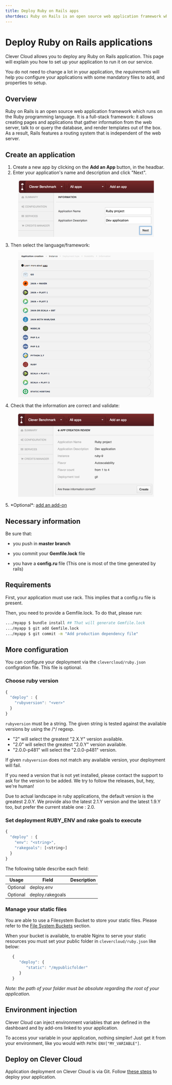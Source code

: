 ```yaml
---
title: Deploy Ruby on Rails apps
shortdesc: Ruby on Rails is an open source web application framework which runs on the Ruby programming language.
---
```


# Deploy Ruby on Rails applications

Clever Cloud allows you to deploy any Ruby on Rails application. This page will
explain you how to set up your application to run it on our service.

You do not need to change a lot in your application, the *requirements* will help you configure your applications with some mandatory files to add, and properties to setup.

## Overview


Ruby on Rails is an open source web application framework which runs on the Ruby programming language. It is a full-stack framework: it allows creating pages and applications that gather information from the web server, talk to or query the database, and render templates out of the box. As a result, Rails features a routing system that is independent of the web server.


## Create an application

1. Create a new app by clicking on the **Add an App** button, in the headbar. 
2. Enter your application's name and description and click "Next".
<figure class="cc-content-img">
  <img src="/assets/images/screens/ruby/ruby_create.png"/>
</figure>
3. Then select the language/framework:  <figure class="cc-content-img"><img src="/assets/images/javawarapp.png"></figure>
4. Check that the information are correct and validate: <figure class="cc-content-img"><img src="/assets/images/screens/ruby/ruby_validation.png"/></figure>
5. *Optional*: <a href="/addons/add-an-addon/">add an add-on</a>

## Necessary information

Be sure that:

* you push in <b>master branch</b>

* you commit your <strong>Gemfile.lock</strong> file

* you have a <strong>config.ru</strong> file (This one is most of the time generated by rails)

## Requirements

First, your application must use rack. This implies that a config.ru
file is present.

Then, you need to provide a Gemfile.lock. To do that, please run:

```bash
.../myapp $ bundle install ## That will generate Gemfile.lock
.../myapp $ git add Gemfile.lock
.../myapp $ git commit -m "Add production dependency file"
```

## More configuration

You can configure your deployment via the `clevercloud/ruby.json`
configration file. This file is optional.

### Choose ruby version

```javascript
{
  "deploy" : {
    "rubyversion": "<ver>"
  }
}
```

`rubyversion` must be a string. The given string is tested against the
available versions by using the /^<ver>/ regexp.

 * "2" will select the greatest "2.X.Y" version available.
 * "2.0" will select the greatest "2.0.Y" version available.
 * "2.0.0-p481" will select the "2.0.0-p481" version.

If given `rubyversion` does not match any available version, your
deployment will fail.

If you need a version that is not yet installed, please contact the
support to ask for the version to be added. We try to follow the
releases, but, hey, we're human!

Due to actual landscape in ruby applications, the default version is the
greatest 2.0.Y. We provide also the latest 2.1.Y version and the latest
1.9.Y too, but prefer the current stable one : 2.0.

### Set deployment RUBY_ENV and rake goals to execute

```javascript
{
  "deploy" : {
    "env": "<string>",
    "rakegoals": [<string>]
  }
}
```

The following table describe each field:


<table id="nodedeps" class="table table-bordered table-striped">
<thead>
<tr>
<th>Usage</th>
<th>Field</th>
<th>Description</th>
</tr>
</thead>
<tbody>
<tr>
<td><span class="label label-inverse">Optional</span></td>
<td>deploy.env</td>
<td></td>
</tr>
<tr>
<td><span class="label label-inverse">Optional</span></td>
<td>deploy.rakegoals</td>
<td> </td>
</tr>
</tbody>
</table>


### Manage your static files

You are able to use a Filesystem Bucket to store your static files. Please refer to the [File System Buckets](/addons/clever-cloud-addons/#fs-buckets-file-system-with-persistance/) section.

When your bucket is available, to enable Nginx to serve your static resources you must set your public folder in `clevercloud/ruby.json` like below:

```haskell
   {
      "deploy": {
         "static": "/mypublicfolder"
      }
   }
```

*Note: the path of your folder must be absolute regarding the root of your application.*

## Environment injection

Clever Cloud can inject environment variables that are defined in the
dashboard and by add-ons linked to your application.

To access your variable in your application, nothing simpler! Just get
it from your environment, like you would with `PATH`:
`ENV["MY_VARIABLE"]`.

## Deploy on Clever Cloud

Application deployment on Clever Cloud is via Git. Follow [these steps](/clever-cloud-overview/add-application/) to deploy your application.
